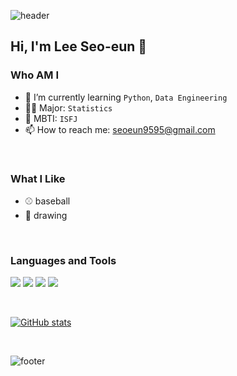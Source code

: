 ![header](https://capsule-render.vercel.app/api?type=waving&color=7285A5&text=%20Welcome%20&fontSize=50&height=200&fontColor=ffffff)


## Hi, I'm Lee Seo-eun 👋

### Who AM I
- 🌱 I’m currently learning `Python`, `Data Engineering`
- 🧑‍🎓 Major: `Statistics`
- 🐰 MBTI: `ISFJ`
- 📫 How to reach me: seoeun9595@gmail.com

<br>

### What I Like
- ⚾ baseball
- 🎨 drawing

<br>

### Languages and Tools

<img src="https://img.shields.io/badge/Python-3776AB?style=flat-square&logo=Python&logoColor=white"/> </t>
<img src="https://img.shields.io/badge/R-276DC3?style=flat-square&logo=R&logoColor=white"/> </t>
<img src="https://img.shields.io/badge/SAS-154881?style=flat-square&logo=SAS&logoColor=white"/> </t>
<img src="https://img.shields.io/badge/SPSS-1572B6?style=flat-square&logo=SPSS&logoColor=white"/> </t>

<br>

[![GitHub stats](https://github-readme-stats.vercel.app/api?username=seoeun9595&include_all_commits=true&theme=nord&hide_border=true&count_private=true)](https://github.com/jiholee0/github-readme-stats)

<br>

![footer](https://capsule-render.vercel.app/api?section=footer&type=waving&color=7285A5)